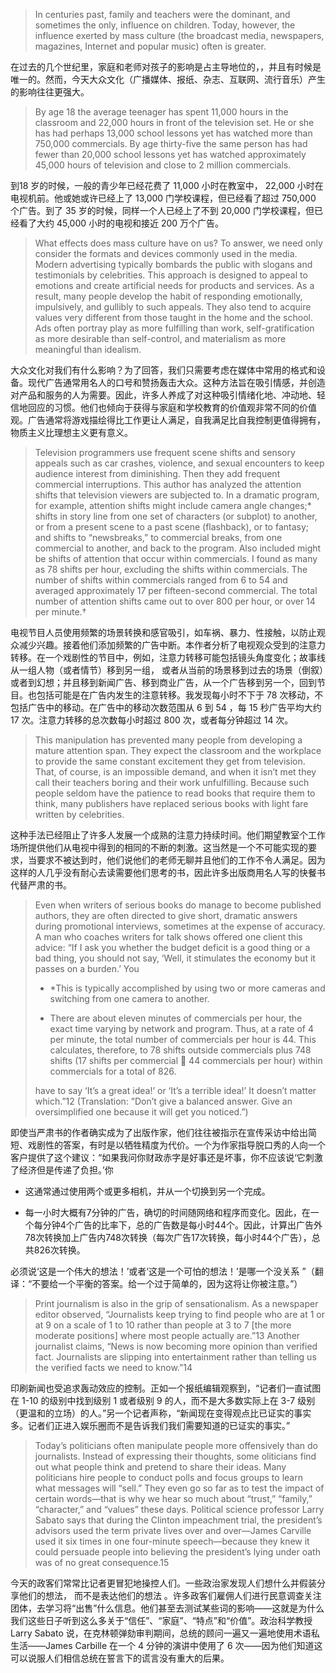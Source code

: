> In centuries past, family and teachers were the dominant, and sometimes the only, influence on children. Today, however, the  influence exerted by mass culture \(the broadcast media, newspapers, magazines, Internet and popular music\) often is greater.

在过去的几个世纪里，家庭和老师对孩子的影响是占主导地位的，，并且有时候是唯一的。然而，今天大众文化（广播媒体、报纸、杂志、互联网、流行音乐）产生的影响往往更强大。

> By age 18 the average teenager has spent 11,000 hours in the classroom and 22,000 hours in front of the television set. He or  she has had perhaps 13,000 school lessons yet has watched more than 750,000 commercials. By age thirty-five the same  person has had fewer than 20,000 school lessons yet has watched approximately 45,000 hours of television and close to 2 million commercials.

到18 岁的时候，一般的青少年已经花费了 11,000 小时在教室中， 22,000 小时在电视机前。他或她或许已经上了 13,000 门学校课程，但已经看了超过 750,000 个广告。到了 35 岁的时候，同样一个人已经上了不到 20,000 门学校课程，但已经看了大约 45,000 小时的电视和接近 200 万个广告。

> What effects does mass culture have on us? To answer, we need only consider the formats and devices commonly used in the  media. Modern advertising typically bombards the public with slogans and testimonials by celebrities. This approach is  designed to appeal to emotions and create artificial needs for products and services. As a result, many people develop the  habit of responding emotionally, impulsively, and gullibly to such appeals. They also tend to acquire values very different from  those taught in the home and the school. Ads often portray play as more fulfilling than work, self-gratification as more desirable  than self-control, and materialism as more meaningful than idealism.

大众文化对我们有什么影响？为了回答，我们只需要考虑在媒体中常用的格式和设备。现代广告通常用名人的口号和赞扬轰击大众。这种方法旨在吸引情感，并创造对产品和服务的人为需要。因此，许多人养成了对这种吸引情绪化地、冲动地、轻信地回应的习惯。他们也倾向于获得与家庭和学校教育的价值观非常不同的价值观。广告通常将游戏描绘得比工作更让人满足，自我满足比自我控制更值得拥有，物质主义比理想主义更有意义。

> Television programmers use frequent scene shifts and sensory appeals such as car crashes, violence, and sexual encounters  to keep audience interest from diminishing. Then they add frequent commercial interruptions. This author has analyzed the  attention shifts that television viewers are subjected to. In a dramatic program, for example, attention shifts might include  camera angle changes;\* shifts in story line from one set of characters \(or subplot\) to another, or from a present scene to a   past scene \(flashback\), or to fantasy; and shifts to “newsbreaks,” to commercial breaks, from one commercial to another, and  back to the program. Also included might be shifts of attention that occur within commercials. I found as many as 78 shifts per  hour, excluding the shifts within commercials. The number of shifts within commercials ranged from 6 to 54 and averaged  approximately 17 per fifteen-second commercial. The total number of attention shifts came out to over 800 per hour, or over 14 per minute.†

电视节目人员使用频繁的场景转换和感官吸引，如车祸、暴力、性接触，以防止观众减少兴趣。接着他们添加频繁的广告中断。本作者分析了电视观众受到的注意力转移。在一个戏剧性的节目中，例如，注意力转移可能包括镜头角度变化；故事线从一组人物（或者情节）移到另一组， 或者从当前的场景移到过去的场景（倒叙）或者到幻想；并且移到新闻广告、移到商业广告，从一个广告移到另一个，回到节目。也包括可能是在广告内发生的注意转移。我发现每小时不下于 78 次移动，不包括广告中的移动。在广告中的移动次数范围从 6 到 54 ，每 15 秒广告平均大约 17 次。注意力转移的总次数每小时超过 800 次，或者每分钟超过 14 次。

> This manipulation has prevented many people from developing a mature attention span. They expect the classroom and the  workplace to provide the same constant excitement they get from television. That, of course, is an impossible demand, and  when it isn’t met they call their teachers boring and their work unfulfilling. Because such people seldom have the patience to  read books that require them to think, many publishers have replaced serious books with light fare written by celebrities.

这种手法已经阻止了许多人发展一个成熟的注意力持续时间。他们期望教室个工作场所提供他们从电视中得到的相同的不断的刺激。这当然是一个不可能实现的要求，当要求不被达到时，他们说他们的老师无聊并且他们的工作不令人满足。因为这样的人几乎没有耐心去读需要他们思考的书，因此许多出版商用名人写的快餐书代替严肃的书。

> Even when writers of serious books do manage to become published authors, they are often directed to give short, dramatic  answers during promotional interviews, sometimes at the expense of accuracy. A man who coaches writers for talk shows  offered one client this advice: “If I ask you whether the budget deficit is a good thing or a bad thing, you should not say, ‘Well, it stimulates the economy but it passes on a burden.’ You
> 
> * \*This is typically accomplished by using two or more cameras and switching from one camera to another.
> 
> * There are about eleven minutes of commercials per hour, the exact time varying by network and program. Thus, at a rate of  4 per minute, the total number of commercials per hour is 44. This calculates, therefore, to 78 shifts outside commercials plus  748 shifts \(17 shifts per commercial  44 commercials per hour\) within commercials for a total of 826.
> 
> 
> have to say ‘It’s a great idea!’ or ‘It’s a terrible idea!’ It doesn’t matter which.”12 \(Translation: ”Don’t give a balanced answer. Give an oversimplified one because it will get you noticed.”\)

即使当严肃书的作者确实成为了出版作家，他们往往被指示在宣传采访中给出简短、戏剧性的答案，有时是以牺牲精度为代价。一个为作家指导脱口秀的人向一个客户提供了这个建议：“如果我问你财政赤字是好事还是坏事，你不应该说‘它刺激了经济但是传递了负担。’你

* 这通常通过使用两个或更多相机，并从一个切换到另一个完成。

* 每一小时大概有7分钟的广告，确切的时间随网络和程序而变化。因此，在一个每分钟4个广告的比率下，总的广告数是每小时44个。因此，计算出广告外78次转换加上广告内748次转换（每次广告17次转换，每小时44个广告），总共826次转换。

必须说‘这是一个伟大的想法！’或者‘这是一个可怕的想法！’是哪一个没关系 ”（翻译：“不要给一个平衡的答案。给一个过于简单的，因为这将让你被注意。”）

> Print journalism is also in the grip of sensationalism. As a newspaper editor observed, “Journalists keep trying to find people  who are at 1 or at 9 on a scale of 1 to 10 rather than people at 3 to 7 \[the more moderate positions\] where most people actually are.”13 Another journalist claims, “News is now becoming more opinion than verified fact. Journalists are slipping into  entertainment rather than telling us the verified facts we need to know.”14

印刷新闻也受追求轰动效应的控制。正如一个报纸编辑观察到，“记者们一直试图在 1-10 的级别中找到级别 1 或者级别 9 的人，而不是大多数实际上在 3-7 级别（更温和的立场）的人。”另一个记者声称，“新闻现在变得观点比已证实的事实多。记者们正进入娱乐圈而不是告诉我们我们需要知道的已证实的事实。”

> Today’s politicians often manipulate people more offensively than do journalists. Instead of expressing their thoughts, some  oliticians find out what people think and pretend to share their ideas. Many politicians hire people to conduct polls and focus  groups to learn what messages will “sell.” They even go so far as to test the impact of certain words—that is why we hear so  much about “trust,” “family,” “character,” and “values” these days. Political science professor Larry Sabato says that during the  Clinton impeachment trial, the president’s advisors used the term private lives over and over—James Carville used it six times  in one four-minute speech—because they knew it could persuade people into believing the president’s lying under oath was of  no great consequence.15

今天的政客们常常比记者更冒犯地操控人们。一些政治家发现人们想什么并假装分享他们的想法， 而不是表达他们的想法 。许多政客们雇佣人们进行民意调查关注团体，去学习将“出售”什么信息。他们甚至去测试某些词的影响——这就是为什么我们这些日子听到这么多关于“信任”、“家庭”、“特点”和“价值”。政治科学教授 Larry Sabato 说，在克林顿弹劾审判期间，总统的顾问一遍又一遍地使用术语私生活——James Carbille 在一个 4 分钟的演讲中使用了 6 次——因为他们知道这可以说服人们相信总统在誓言下的谎言没有重大的后果。


